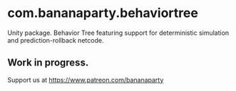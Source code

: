 # com.bananaparty.behaviortree  
  
Unity package. Behavior Tree featuring support for deterministic simulation and prediction-rollback netcode.  
  
## Work in progress.  
Support us at https://www.patreon.com/bananaparty
